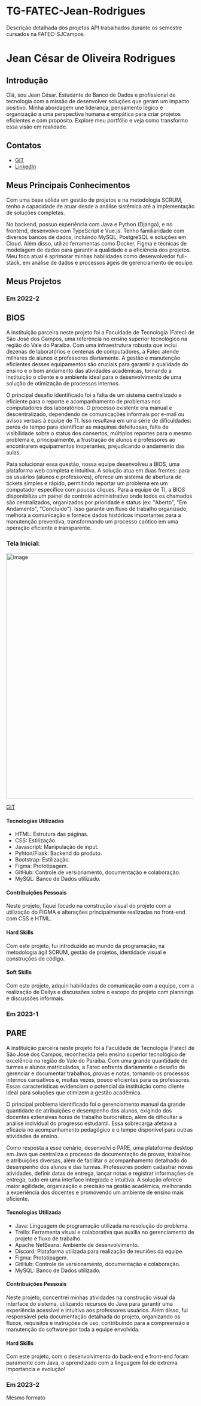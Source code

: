 # TG-FATEC-Jean-Rodrigues
Descrição detalhada dos projetos API trabalhados durante os semestre cursados na FATEC-SJCampos.

# Jean César de Oliveira Rodrigues

## Introdução

Olá, sou Jean César. Estudante de Banco de Dados e profissional de tecnologia com a missão de desenvolver soluções que geram um impacto positivo. Minha abordagem une liderança, pensamento lógico e organização a uma perspectiva humana e empática para criar projetos eficientes e com propósito. Explore meu portfólio e veja como transformo essa visão em realidade.

## Contatos
* [GIT](https://github.com/JeanRodrigues1)
* [LinkedIn](https://www.linkedin.com/in/jean-rodrigues-0569a0251/)

## Meus Principais Conhecimentos
Com uma base sólida em gestão de projetos e na metodologia SCRUM, tenho a capacidade de atuar desde a análise sistêmica até a implementação de soluções completas.

No backend, possuo experiência com Java e Python (Django), e no frontend, desenvolvo com TypeScript e Vue.js. Tenho familiaridade com diversos bancos de dados, incluindo MySQL, PostgreSQL e soluções em Cloud. Além disso, utilizo ferramentas como Docker, Figma e técnicas de modelagem de dados para garantir a qualidade e a eficiência dos projetos. Meu foco atual é aprimorar minhas habilidades como desenvolvedor full-stack, em análise de dados e processos ágeis de gerenciamento de equipe.


## Meus Projetos

### Em 2022-2

## BIOS

A instituição parceira neste projeto foi a Faculdade de Tecnologia (Fatec) de São José dos Campos, uma referência no ensino superior tecnológico na região do Vale do Paraíba. Com uma infraestrutura robusta que inclui dezenas de laboratórios e centenas de computadores, a Fatec atende milhares de alunos e professores diariamente. A gestão e manutenção eficientes desses equipamentos são cruciais para garantir a qualidade do ensino e o bom andamento das atividades acadêmicas, tornando a instituição o cliente e o ambiente ideal para o desenvolvimento de uma solução de otimização de processos internos.

O principal desafio identificado foi a falta de um sistema centralizado e eficiente para o reporte e acompanhamento de problemas nos computadores dos laboratórios. O processo existente era manual e descentralizado, dependendo de comunicações informais por e-mail ou avisos verbais à equipe de TI. Isso resultava em uma série de dificuldades: perda de tempo para identificar as máquinas defeituosas, falta de visibilidade sobre o status dos consertos, múltiplos reportes para o mesmo problema e, principalmente, a frustração de alunos e professores ao encontrarem equipamentos inoperantes, prejudicando o andamento das aulas.

Para solucionar essa questão, nossa equipe desenvolveu a BIOS, uma plataforma web completa e intuitiva. A solução atua em duas frentes: para os usuários (alunos e professores), oferece um sistema de abertura de tickets simples e rápido, permitindo reportar um problema em um computador específico com poucos cliques. Para a equipe de TI, a BIOS disponibiliza um painel de controle administrativo onde todos os chamados são centralizados, organizados por prioridade e status (ex: "Aberto", "Em Andamento", "Concluído"). Isso garante um fluxo de trabalho organizado, melhora a comunicação e fornece dados históricos importantes para a manutenção preventiva, transformando um processo caótico em uma operação eficiente e transparente.

### Tela Inicial:
<img width="1364" height="654" alt="image" src="https://github.com/user-attachments/assets/7a4c56c2-1ef9-4c9b-b5a7-706dda31b672" />


[GIT]([https://github.com/JeanRodrigues1/BIOS?tab=readme-ov-file])

#### Tecnologias Utilizadas
* HTML: Estrutura das páginas.
* CSS: Estilização.
* Javascript: Manipulação de input.
* Pyhton/Flask: Backend do produto.
* Bootstrap: Estilização.
* Figma: Prototipagem.
* GitHub: Controle de versionamento, documentação e colaboração.
* MySQL: Banco de Dados utilizado.

#### Contribuições Pessoais
Neste projeto, fiquei focado na construção visual do projeto com a utilização do FIGMA e alterações principalmente realizadas no front-end com CSS e HTML.

#### Hard Skills
Com este projeto, fui introduzido ao mundo da programação, na metodologia ágil SCRUM, gestão de projetos, identidade visual e construções de código.

#### Soft Skills
Com este projeto, adquiri habilidades de comunicação com a equipe, com a realização de Dailys e discussões sobre o escopo do projeto com plannings e discussões informais.


### Em 2023-1

## PARE

A instituição parceira neste projeto foi a Faculdade de Tecnologia (Fatec) de São José dos Campos, reconhecida pelo ensino superior tecnológico de excelência na região do Vale do Paraíba. Com uma grande quantidade de turmas e alunos matriculados, a Fatec enfrenta diariamente o desafio de gerenciar e documentar trabalhos, provas e notas, tornando os processos internos cansativos e, muitas vezes, pouco eficientes para os professores. Essas características evidenciam o potencial da instituição como cliente ideal para soluções que otimizem a gestão acadêmica.

O principal problema identificado foi o gerenciamento manual da grande quantidade de atribuições e desempenho dos alunos, exigindo dos docentes extensivas horas de trabalho burocrático, além de dificultar a análise individual do progresso estudantil. Essa sobrecarga afetava a eficácia no acompanhamento pedagógico e o tempo disponível para outras atividades de ensino.

Como resposta a esse cenário, desenvolvi o PARE, uma plataforma desktop em Java que centraliza o processo de documentação de provas, trabalhos e atribuições diversas, além de facilitar o acompanhamento detalhado do desempenho dos alunos e das turmas. Professores podem cadastrar novas atividades, definir datas de entrega, lançar notas e registrar informações de entrega, tudo em uma interface integrada e intuitiva. A solução oferece maior agilidade, organização e precisão na gestão acadêmica, melhorando a experiência dos docentes e promovendo um ambiente de ensino mais eficiente.

#### Tecnologias Utilizada
* Java: Linguagem de programação utilizada na resolução do problema.
* Trello: Ferramenta visual e colaborativa que auxilia no gerenciamento de projeto e fluxo de trabalho.
* Apache NetBeans: Ambiente de desenvolvimento.
* Discord: Plataforma utilizada para realização de reuniões da equipe.
* Figma: Prototipagem.
* GitHub: Controle de versionamento, documentação e colaboração.
* MySQL: Banco de Dados utilizado.

#### Contribuições Pessoais
Neste projeto, concentrei minhas atividades na construção visual da interface do sistema, utilizando recursos do Java para garantir uma experiência acessível e intuitiva aos professores usuários. Além disso, fui responsável pela documentação detalhada do projeto, organizando os fluxos, requisitos e instruções de uso, contribuindo para a compreensão e manutenção do software por toda a equipe envolvida.

#### Hard Skills
Com este projeto, com o desenvolvimento do back-end e front-end foram puramente com Java, o aprendizado com a linguagem foi de extrema importancia e evolução!

### Em 2023-2
Mesmo formato
